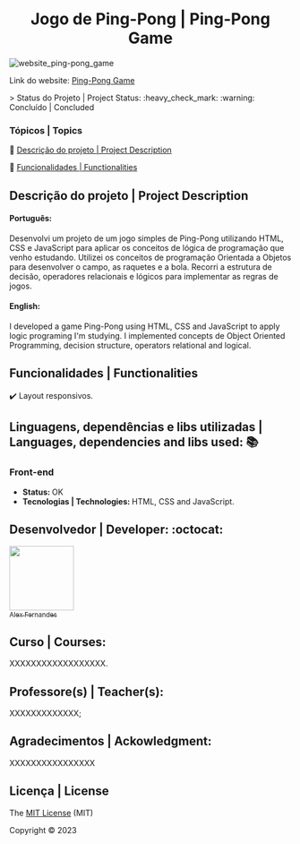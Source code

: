 <div align="center">
    <h1> Jogo de Ping-Pong | Ping-Pong Game </h1>

</div>

![website_ping-pong_game](https://user-images.githubusercontent.com/108309097/235311966-a9553f90-93d5-4dea-bfbf-6f4fa959be4d.png)

<div>

Link do website: <a href="jogo-ping-pong-gamma.vercel.app/">Ping-Pong Game</a>


</div>
> Status do Projeto | Project Status: :heavy_check_mark: :warning: Concluído | Concluded

### Tópicos | Topics

:small_blue_diamond: [Descrição do projeto | Project Description](#descrição-do-projeto)

:small_blue_diamond: [Funcionalidades | Functionalities](#funcionalidades)


## Descrição do projeto | Project Description 

<p align="justify">
<h4>Português: </h4>
<p>Desenvolvi um projeto de um jogo simples de Ping-Pong utilizando HTML, CSS e JavaScript para aplicar os conceitos de lógica de programação que venho estudando. 
Utilizei os conceitos de programação Orientada a Objetos para desenvolver o campo, as raquetes e a bola. Recorri a estrutura de decisão, operadores relacionais 
e lógicos para implementar as regras de jogos. </p>

<h4>English: </h4>
<p>I developed a game Ping-Pong using HTML, CSS and JavaScript to apply logic programing I'm studying. 
I implemented concepts de Object Oriented Programming, decision structure, operators relational and logical.</p>

</p>

## Funcionalidades | Functionalities 

:heavy_check_mark: Layout responsivos.  


## Linguagens, dependências e libs utilizadas | Languages, dependencies and libs used: :books:

<h3>Front-end</h3>

<ul>
    <li><b>Status: </b>OK</li>
    <li><b>Tecnologias | Technologies: </b>HTML, CSS and JavaScript.</li>
</ul>


## Desenvolvedor | Developer: :octocat:


[<img src="https://github.com/alexfn93.png" width=115><br><sub>Alex Fernandes</sub>](https://github.com/alexfn93)  <br> 


<h2>Curso | Courses:</h2> XXXXXXXXXXXXXXXXXX.

<h2>Professore(s) | Teacher(s):</h2> XXXXXXXXXXXXX; <br>

<p align="justify">
<h2>Agradecimentos | Ackowledgment:</h2> XXXXXXXXXXXXXXXX </p>

## Licença | License

The [MIT License]() (MIT)

Copyright :copyright: 2023
